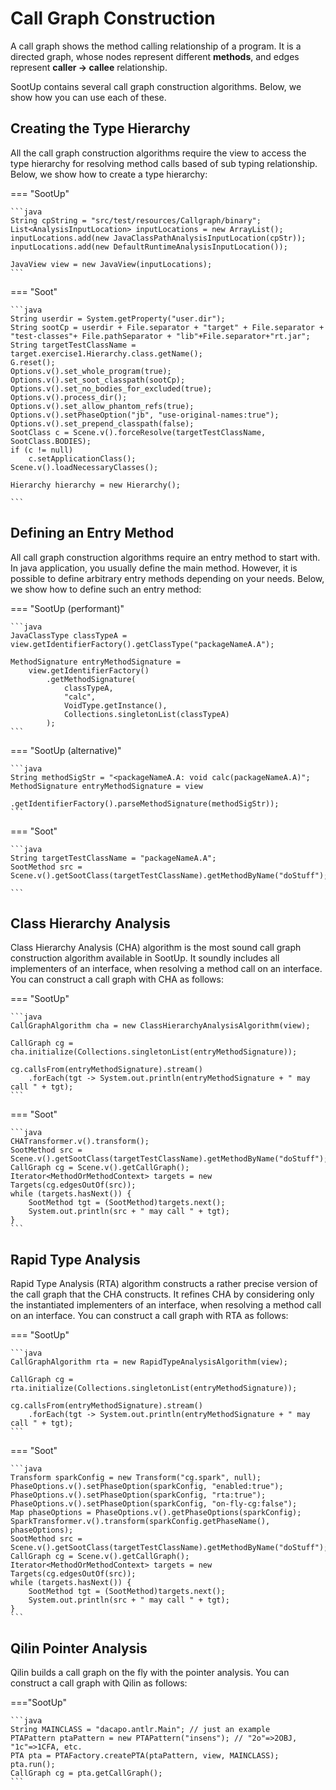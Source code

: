 # Call Graph Construction
A call graph shows the method calling relationship of a program. It is a directed graph, whose nodes represent different **methods**, and edges represent **caller -> callee** relationship.

SootUp contains several call graph construction algorithms. Below, we show how you can use each of these.

## Creating the Type Hierarchy
All the call graph construction algorithms require the view to access the type hierarchy for resolving method calls based of sub typing relationship.
Below, we show how to create a type hierarchy:

=== "SootUp"

    ```java
    String cpString = "src/test/resources/Callgraph/binary";
    List<AnalysisInputLocation> inputLocations = new ArrayList();
    inputLocations.add(new JavaClassPathAnalysisInputLocation(cpStr));
    inputLocations.add(new DefaultRuntimeAnalysisInputLocation());

    JavaView view = new JavaView(inputLocations);
    ```
    
=== "Soot"

    ```java
    String userdir = System.getProperty("user.dir");
    String sootCp = userdir + File.separator + "target" + File.separator + "test-classes"+ File.pathSeparator + "lib"+File.separator+"rt.jar";
    String targetTestClassName = target.exercise1.Hierarchy.class.getName();
    G.reset();
    Options.v().set_whole_program(true);
    Options.v().set_soot_classpath(sootCp);
    Options.v().set_no_bodies_for_excluded(true);
    Options.v().process_dir();
    Options.v().set_allow_phantom_refs(true);
    Options.v().setPhaseOption("jb", "use-original-names:true");
    Options.v().set_prepend_classpath(false);
    SootClass c = Scene.v().forceResolve(targetTestClassName, SootClass.BODIES);
    if (c != null)
	    c.setApplicationClass();
    Scene.v().loadNecessaryClasses();

    Hierarchy hierarchy = new Hierarchy();

    ```

## Defining an Entry Method
All call graph construction algorithms require an entry method to start with. In java application, you usually define the main method. However, it is possible to define arbitrary entry methods depending on your needs. Below, we show how to define such an entry method:

=== "SootUp (performant)"

    ```java
    JavaClassType classTypeA = view.getIdentifierFactory().getClassType("packageNameA.A");

    MethodSignature entryMethodSignature =
        view.getIdentifierFactory()
            .getMethodSignature(
                classTypeA,
                "calc",
                VoidType.getInstance(),
                Collections.singletonList(classTypeA)
            );
    ```

=== "SootUp (alternative)"

    ```java
    String methodSigStr = "<packageNameA.A: void calc(packageNameA.A)";
    MethodSignature entryMethodSignature = view
                        .getIdentifierFactory().parseMethodSignature(methodSigStr));
    ```

=== "Soot"

    ```java
    String targetTestClassName = "packageNameA.A";
    SootMethod src = Scene.v().getSootClass(targetTestClassName).getMethodByName("doStuff");     
   
    ```

## Class Hierarchy Analysis
Class Hierarchy Analysis (CHA) algorithm is the most sound call graph construction algorithm available in SootUp. It soundly includes all implementers of an interface, when resolving a method call on an interface.
You can construct a call graph with CHA as follows:

=== "SootUp"

    ```java
    CallGraphAlgorithm cha = new ClassHierarchyAnalysisAlgorithm(view);
    
    CallGraph cg = cha.initialize(Collections.singletonList(entryMethodSignature));
    
    cg.callsFrom(entryMethodSignature).stream()
        .forEach(tgt -> System.out.println(entryMethodSignature + " may call " + tgt);
    ```
    
=== "Soot"

    ```java
    CHATransformer.v().transform();
    SootMethod src = Scene.v().getSootClass(targetTestClassName).getMethodByName("doStuff");
    CallGraph cg = Scene.v().getCallGraph();
    Iterator<MethodOrMethodContext> targets = new Targets(cg.edgesOutOf(src));
    while (targets.hasNext()) {
	    SootMethod tgt = (SootMethod)targets.next();
	    System.out.println(src + " may call " + tgt);
    }
    ```

## Rapid Type Analysis
Rapid Type Analysis (RTA) algorithm constructs a rather precise version of the call graph that the CHA constructs. It refines CHA by considering only the instantiated implementers of an interface, when resolving a method call on an interface.
You can construct a call graph with RTA as follows:

=== "SootUp"

    ```java
    CallGraphAlgorithm rta = new RapidTypeAnalysisAlgorithm(view);
    
    CallGraph cg = rta.initialize(Collections.singletonList(entryMethodSignature));

    cg.callsFrom(entryMethodSignature).stream()
        .forEach(tgt -> System.out.println(entryMethodSignature + " may call " + tgt);
    ```
    
=== "Soot"

    ```java
    Transform sparkConfig = new Transform("cg.spark", null);
    PhaseOptions.v().setPhaseOption(sparkConfig, "enabled:true");
    PhaseOptions.v().setPhaseOption(sparkConfig, "rta:true");
    PhaseOptions.v().setPhaseOption(sparkConfig, "on-fly-cg:false");
    Map phaseOptions = PhaseOptions.v().getPhaseOptions(sparkConfig);
    SparkTransformer.v().transform(sparkConfig.getPhaseName(), phaseOptions);
    SootMethod src = Scene.v().getSootClass(targetTestClassName).getMethodByName("doStuff");
    CallGraph cg = Scene.v().getCallGraph();
    Iterator<MethodOrMethodContext> targets = new Targets(cg.edgesOutOf(src));
    while (targets.hasNext()) {
	    SootMethod tgt = (SootMethod)targets.next();
        System.out.println(src + " may call " + tgt);
    }  
    ```

<!--
## Variable Type Analysis
(**WIP!**)

Variable Type Analysis (VTA) algorithm further refines the call graph that the RTA constructs. It refines RTA by considering only the assigned instantiations of the implementers of an interface, when resolving a method call on an interface.
When considering assignments, we usually need to consider **pointer** (points-to) relationship.

!!! info "WIP"

    VTA algorithm will be implemented using the [Spark](https://plg.uwaterloo.ca/~olhotak/pubs/thesis-olhotak-msc.pdf) pointer analysis framework.
    A reimplementation of Spark in SootUp is currently under development.

Spark requires an initial call graph to begin with. You can use one of the call graphs that we have constructed above. You can construct a call graph with VTA as follows:

=== "SootUp"

    ```java
    Spark spark = new Spark.Builder(view, callGraph).vta(true).build();
    spark.analyze();
    CallGraph vtaCAllGraph = spark.getCallGraph();
    ```
    
=== "Soot"

    ```java
    Transform sparkConfig = new Transform("cg.spark", null);
    PhaseOptions.v().setPhaseOption(sparkConfig, "enabled:true");
    PhaseOptions.v().setPhaseOption(sparkConfig, "vta:true");
    PhaseOptions.v().setPhaseOption(sparkConfig, "on-fly-cg:false");
    Map phaseOptions = PhaseOptions.v().getPhaseOptions(sparkConfig);
    SparkTransformer.v().transform(sparkConfig.getPhaseName(), phaseOptions);
    SootMethod src = Scene.v().getSootClass(targetTestClassName).getMethodByName("doStuff");
    CallGraph cg = Scene.v().getCallGraph();
    Iterator<MethodOrMethodContext> targets = new Targets(cg.edgesOutOf(src));
    while (targets.hasNext()) {
	    SootMethod tgt = (SootMethod)targets.next();
        System.out.println(src + " may call " + tgt);
    }    
    ```

-->
## Qilin Pointer Analysis

Qilin builds a call graph on the fly with the pointer analysis.
You can construct a call graph with Qilin as follows:

==="SootUp"

    ```java
    String MAINCLASS = "dacapo.antlr.Main"; // just an example
    PTAPattern ptaPattern = new PTAPattern("insens"); // "2o"=>2OBJ, "1c"=>1CFA, etc.
    PTA pta = PTAFactory.createPTA(ptaPattern, view, MAINCLASS);
    pta.run();
    CallGraph cg = pta.getCallGraph();
    ```